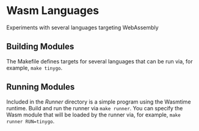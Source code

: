 # Wasm Languages

Experiments with several languages targeting WebAssembly

## Building Modules

The Makefile defines targets for several languages that can be run via, for example, `make tinygo`.

## Running Modules

Included in the _Runner_ directory is a simple program using the Wasmtime runtime.
Build and run the runner via `make runner`.
You can specify the Wasm module that will be loaded by the runner via, for example, `make runner RUN=tinygo`.
